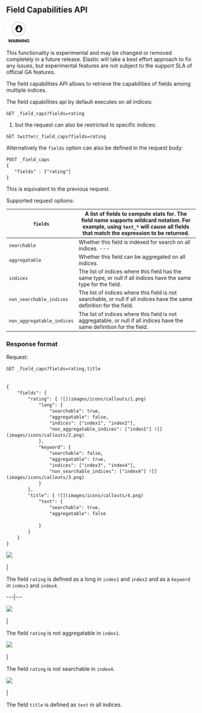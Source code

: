 ## Field Capabilities API

![Warning](images/icons/warning.png)

This functionality is experimental and may be changed or removed completely in a future release. Elastic will take a best effort approach to fix any issues, but experimental features are not subject to the support SLA of official GA features.

The field capabilities API allows to retrieve the capabilities of fields among multiple indices.

The field capabilities api by default executes on all indices:
    
    
    GET _field_caps?fields=rating

  1. but the request can also be restricted to specific indices: 


    
    
    GET twitter/_field_caps?fields=rating

Alternatively the `fields` option can also be defined in the request body:
    
    
    POST _field_caps
    {
       "fields" : ["rating"]
    }

This is equivalent to the previous request.

Supported request options:

`fields`| A list of fields to compute stats for. The field name supports wildcard notation. For example, using `text_*` will cause all fields that match the expression to be returned.     
---|---   
`searchable`| Whether this field is indexed for search on all indices.     ---|---    
`aggregatable`| Whether this field can be aggregated on all indices.     
`indices`| The list of indices where this field has the same type, or null if all indices have the same type for the field.     
`non_searchable_indices`| The list of indices where this field is not searchable, or null if all indices have the same definition for the field.     
`non_aggregatable_indices`| The list of indices where this field is not aggregatable, or null if all indices have the same definition for the field.   
  
### Response format

Request:
    
    
    GET _field_caps?fields=rating,title
    
    
    {
        "fields": {
            "rating": { ![](images/icons/callouts/1.png)
                "long": {
                    "searchable": true,
                    "aggregatable": false,
                    "indices": ["index1", "index2"],
                    "non_aggregatable_indices": ["index1"] ![](images/icons/callouts/2.png)
                },
                "keyword": {
                    "searchable": false,
                    "aggregatable": true,
                    "indices": ["index3", "index4"],
                    "non_searchable_indices": ["index4"] ![](images/icons/callouts/3.png)
                }
            },
            "title": { ![](images/icons/callouts/4.png)
                "text": {
                    "searchable": true,
                    "aggregatable": false
    
                }
            }
        }
    }

![](images/icons/callouts/1.png)

| 

The field `rating` is defined as a long in `index1` and `index2` and as a `keyword` in `index3` and `index4`.   
  
---|---  
  
![](images/icons/callouts/2.png)

| 

The field `rating` is not aggregatable in `index1`.   
  
![](images/icons/callouts/3.png)

| 

The field `rating` is not searchable in `index4`.   
  
![](images/icons/callouts/4.png)

| 

The field `title` is defined as `text` in all indices. 

